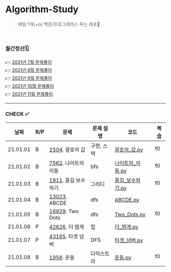# Algorithm-Study

> 매일 1개(+α) 백준/프로그래머스 푸는 레포🐢   

<br>

### 월간정산🗓
👉 [2021년 7월 문제풀이](monthly/202107.md)     
👉 [2021년 8월 문제풀이](monthly/202108.md)   
👉 [2021년 9월 문제풀이](monthly/202109.md)   
👉 [2021년 10월 문제풀이](monthly/202110.md)    
👉 [2021년 11월 문제풀이](monthly/202111.md)    


----
### CHECK ✅
|날짜|B/P|문제|문제 설명|코드|복습|
|---|---|---|---|---|---|
|21.01.01|B|[2504](https://www.acmicpc.net/problem/2504). 괄호의 값|구현, 스택|[괄호의_값.py](202201/B-2504/괄호의_값.py)|❗️0|
|21.01.02|B|[7562](https://www.acmicpc.net/problem/7568). 나이트의 이동|bfs|[나이트의_이동.py](202201/B-7562/나이트의_이동.py)|❗️0|
|21.01.03|B|[1911](https://www.acmicpc.net/problem/1911). 흙길 보수하기|그리디|[흙길_보수하기.py](202201/B-1911/흙길_보수하기.py)|❗️0|
|21.01.04|B|[13023](https://www.acmicpc.net/problem/13023). ABCDE|dfs|[ABCDE.py](202201/B-13023/ABCDE.py)||
|21.01.05|B|[16929](https://www.acmicpc.net/problem/16929). Two Dots|dfs|[Two_Dots.py](202201/B-16929/Two_Dots.py)|❗️0|
|21.01.06|P|[42626](https://programmers.co.kr/learn/courses/30/lessons/42626). 더 맵게|힙|[더_맵게.py](202201/P-42626/더_맵게.py)||
|21.01.07|P|[43165](https://programmers.co.kr/learn/courses/30/lessons/43165). 타겟 넘버|DFS|[타겟_넘버.py](202201/P-43165/타겟_넘버.py)||
|21.01.08|B|[1956](https://www.acmicpc.net/problem/1956). 운동|다익스트라|[운동.py](202201/B-1956/운동.py)|❗️0|